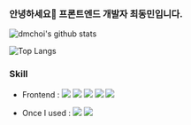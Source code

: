 ### 안녕하세요👋 프론트엔드 개발자 최동민입니다.

![dmchoi's github stats](https://github-readme-stats.vercel.app/api?username=dmchoi77&show_icons=true&theme=tokyonight)

![Top Langs](https://github-readme-stats.vercel.app/api/top-langs/?username=dmchoi77&layout=compact&theme=tokyonight)

### Skill
* Frontend : <img src="https://img.shields.io/badge/react-%2361DAFB.svg?&style=for-the-badge&logo=react&logoColor=black" /> <img src="https://img.shields.io/badge/typescript-%233178C6.svg?&style=for-the-badge&logo=typescript&logoColor=white" /> <img src="https://img.shields.io/badge/next.js-%23000000.svg?&style=for-the-badge&logo=next.js&logoColor=white" /> <img src="https://img.shields.io/badge/styled--components-%23DB7093.svg?&style=for-the-badge&logo=styled-components&logoColor=white" /> <img src="https://img.shields.io/badge/material--ui-%230081CB.svg?&style=for-the-badge&logo=material-ui&logoColor=white" />

* Once I used : <img src="https://img.shields.io/badge/vue.js-%234FC08D.svg?&style=for-the-badge&logo=vue.js&logoColor=white" /> <img src="https://img.shields.io/badge/nestjs-%23E0234E.svg?&style=for-the-badge&logo=nestjs&logoColor=white" />


